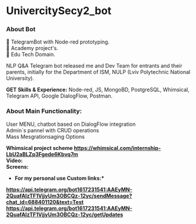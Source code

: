 UnivercitySecy2_bot
===================

### About Bot

🔹 TelegramBot with Node-red prototyping. <br>🔹 Academy project's.<br> 🔹 Edu Tech Domain. 

NLP Q&A Telegram bot released me and Dev Team for entrants and their parents, initially for the Department of ISM, NULP (Lviv Polytechnic National University).
 
<b>GET Skills & Experience:</b> Node-red, JS, MongoBD, PostgreSQL, Whimsical, Telegram API, Google DialogFlow, Postman.<br>

### About Main Functionality:

User MENU, chatbot based on DialogFlow integration <br>
Admin`s pannel with CRUD operations <br>
Mass Mesgrationsaging Options <br>

<b>Whimsical project scheme<b>  https://whimsical.com/internship-LbU2aBLZp3Fgede6Kbvq7m  <br>
Video: <br>
Screens:


* For my personal use Custom links:*

https://api.telegram.org/bot1617231541:AAEyMN-2QuafAlzTF1VjjyUm3OBCQz-12yc/sendMessage?chat_id=688401120&text=Test
https://api.telegram.org/bot1617231541:AAEyMN-2QuafAlzTF1VjjyUm3OBCQz-12yc/getUpdates
